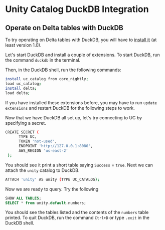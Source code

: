 # Unity Catalog DuckDB Integration

## Operate on Delta tables with DuckDB

To try operating on Delta tables with DuckDB, you will have to [install it](https://duckdb.org/docs/installation/)
(at least version 1.0).

Let's start DuckDB and install a couple of extensions. To start DuckDB, run the command `duckdb` in the terminal.

Then, in the DuckDB shell, run the following commands:

```sh
install uc_catalog from core_nightly;
load uc_catalog;
install delta;
load delta;
```

If you have installed these extensions before, you may have to run `update extensions` and restart DuckDB
for the following steps to work.

Now that we have DuckDB all set up, let's try connecting to UC by specifying a secret.

```sh
CREATE SECRET (
      TYPE UC,
      TOKEN 'not-used',
      ENDPOINT 'http://127.0.0.1:8080',
      AWS_REGION 'us-east-2'
 );
```

You should see it print a short table saying `Success` = `true`. Next we can attach the `unity` catalog to DuckDB.

```sh
ATTACH 'unity' AS unity (TYPE UC_CATALOG);
```

Now we are ready to query. Try the following

```sql
SHOW ALL TABLES;
SELECT * from unity.default.numbers;
```

You should see the tables listed and the contents of the `numbers` table printed.
To quit DuckDB, run the command `Ctrl+D` or type `.exit` in the DuckDB shell.
